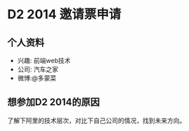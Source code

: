 # D2 2014 邀请票申请

## 个人资料

- 兴趣: 前端web技术
- 公司: 汽车之家
- 微博:@多蒙菜

## 想参加D2 2014的原因

了解下阿里的技术层次，对比下自己公司的情况，找到未来方向。
